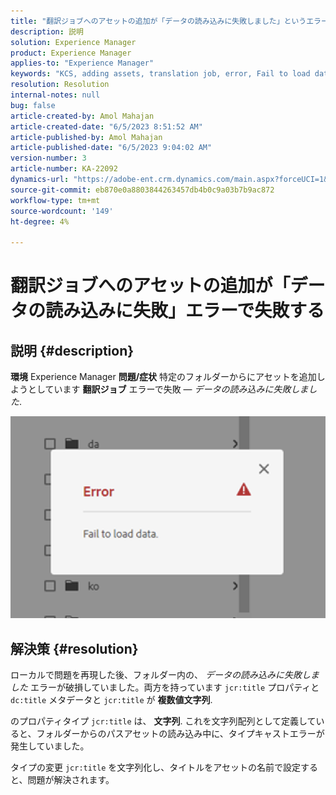 ```yaml
---
title: "翻訳ジョブへのアセットの追加が「データの読み込みに失敗しました」というエラーで失敗します"
description: 説明
solution: Experience Manager
product: Experience Manager
applies-to: "Experience Manager"
keywords: "KCS, adding assets, translation job, error, Fail to load data"
resolution: Resolution
internal-notes: null
bug: false
article-created-by: Amol Mahajan
article-created-date: "6/5/2023 8:51:52 AM"
article-published-by: Amol Mahajan
article-published-date: "6/5/2023 9:04:02 AM"
version-number: 3
article-number: KA-22092
dynamics-url: "https://adobe-ent.crm.dynamics.com/main.aspx?forceUCI=1&pagetype=entityrecord&etn=knowledgearticle&id=aa66af33-7e03-ee11-8f6e-6045bd006268"
source-git-commit: eb870e0a8803844263457db4b0c9a03b7b9ac872
workflow-type: tm+mt
source-wordcount: '149'
ht-degree: 4%

---
```


# 翻訳ジョブへのアセットの追加が「データの読み込みに失敗」エラーで失敗する

## 説明 {#description}

<b>環境</b>
Experience Manager
<b>問題/症状</b>
特定のフォルダーからにアセットを追加しようとしています <b>翻訳ジョブ</b> エラーで失敗 — *データの読み込みに失敗しました*.

![](assets/___ab66af33-7e03-ee11-8f6e-6045bd006268___.png)


## 解決策 {#resolution}


ローカルで問題を再現した後、フォルダー内の、 *データの読み込みに失敗しました* エラーが破損していました。両方を持っています `jcr:title` プロパティと `dc:title` メタデータと `jcr:title` が <b>複数値文字列</b>.

のプロパティタイプ `jcr:title` は、 <b>文字列</b>. これを文字列配列として定義していると、フォルダーからのパスアセットの読み込み中に、タイプキャストエラーが発生していました。

タイプの変更 `jcr:title` を文字列化し、タイトルをアセットの名前で設定すると、問題が解決されます。
